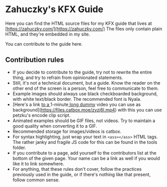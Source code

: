 # Zahuczky's KFX Guide
Here you can find the HTML source files for my KFX guide that lives at [https://zahuczky.com/](https://zahuczky.com/)
The files only contain plain HTML, and they're embedded in my site.

You can contribute to the guide here.
## Contribution rules
- If you decide to contribute to the guide, try not to rewrite the entire thing, and try to refrain from opinionated statements.
- Still, it's not a technical document, but a guide. Know the reader on the other end of the screen is a person, feel free to communicate to them.
- Example images should always use black checkboarded background, with white text/black border. The recommended font is Nyala. 
- [Here's a link [to a ](https://files.catbox.moe/zyzj6l.mp4)1-minute[ long dummy](https://files.catbox.moe/zyzj6l.mp4) video you can use as background](https://files.catbox.moe/zyzj6l.mp4) with this you can use petzku's encode clip script.
- Animated examples should be GIF files, not videos. Try to maintain a good quality when converting it to a GIF.
- Recommended storage for images/videos is catbox. 
- For syntax highlighting, just wrap your text in `<ass></ass>` HTML tags. The rather janky and fragile JS code for this can be found in the tools folder.
- If you contribute to a page, add yourself to the contributors list at the bottom of the given page. Your name can be a link as well if you would like it to link somewhere. 
- For anything, that these rules don't cover, follow the practices previously used in the guide, or if there's nothing like that present, follow common sense.
